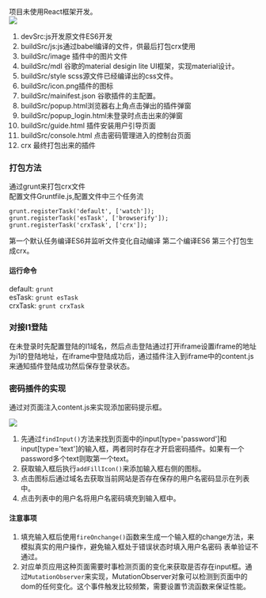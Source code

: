 项目未使用React框架开发。  
![](https://user-gold-cdn.xitu.io/2018/10/21/16695b5e1c0d2d87?w=625&h=1031&f=png&s=69828)
1. devSrc:js开发原文件ES6开发
2. buildSrc/js:js通过babel编译的文件，供最后打包crx使用
3. buildSrc/image 插件中的图片文件
4. buildSrc/mdl 谷歌的material desigin lite UI框架，实现material设计。
5. buildSrc/style scss源文件已经编译出的css文件。
6. buildSrc/icon.png插件的图标
7. buildSrc/mainifest.json 谷歌插件的主配置。
8. buildSrc/popup.html浏览器右上角点击弹出的插件弹窗
9. buildSrc/popup_login.html未登录时点击出来的弹窗
10. buildSrc/guide.html 插件安装用户引导页面
11. buildSrc/console.html 点击密码管理进入的控制台页面
12. crx 最终打包出来的插件
### 打包方法
通过grunt来打包crx文件  
配置文件Gruntfile.js,配置文件中三个任务流
```
grunt.registerTask('default', ['watch']);
grunt.registerTask('esTask', ['browserify']);
grunt.registerTask('crxTask', ['crx']);
```
第一个默认任务编译ES6并监听文件变化自动编译
第二个编译ES6
第三个打包生成crx。  
#### 运行命令
default: ```grunt```   
esTask: ```grunt esTask```   
crxTask: ```grunt crxTask```
### 对接I1登陆
在未登录时先配置登陆的I1域名，然后点击登陆通过打开iframe设置iframe的地址为i1的登陆地址，在iframe中登陆成功后，通过插件注入到iframe中的content.js来通知插件登陆成功然后保存登录状态。

### 密码插件的实现
通过对页面注入content.js来实现添加密码提示框。 

![](https://user-gold-cdn.xitu.io/2018/10/21/16695c3f2293cd4e?w=1012&h=1001&f=png&s=61478)   
1. 先通过```findInput()```方法来找到页面中的input[type='password']和input[type='text']的输入框，两者同时存在才开启密码插件。如果有一个password多个text则取第一个text。 
2. 获取输入框后执行```addFillIcon()```来添加输入框右侧的图标。
3. 点击图标后通过域名去获取当前网站是否存在保存的用户名密码显示在列表中。
4. 点击列表中的用户名将用户名密码填充到输入框中。
#### 注意事项
1. 填充输入框后使用```fireOnchange()```函数来生成一个输入框的change方法，来模拟真实的用户操作，避免输入框处于错误状态时填入用户名密码 表单验证不通过。
2. 对应单页应用这种页面需要时事检测页面的变化来获取是否存在input框。通过```MutationObserver```来实现，MutationObserver对象可以检测到页面中的dom的任何变化。这个事件触发比较频繁，需要设置节流函数来保证性能。